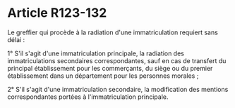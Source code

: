# Article R123-132

Le greffier qui procède à la radiation d'une immatriculation requiert sans délai :

1° S'il s'agit d'une immatriculation principale, la radiation des immatriculations secondaires correspondantes, sauf en cas de transfert du principal établissement pour les commerçants, du siège ou du premier établissement dans un département pour les personnes morales ;

2° S'il s'agit d'une immatriculation secondaire, la modification des mentions correspondantes portées à l'immatriculation principale.
